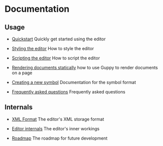 # Documentation

## Usage

* [Quickstart](quickstart.html)
  Quickly get started using the editor

* [Styling the editor](style.html)
  How to style the editor

* [Scripting the editor](script.html)
  How to script the editor

* [Rendering documents statically](render.html)
  how to use Guppy to render documents on a page

* [Creating a new symbol](symbols.html)
  Documentation for the symbol format

* [Frequently asked questions](faq.html)
  Frequently asked questions

## Internals

* [XML Format](format.html)
  The editor's XML storage format

* [Editor internals](internals.html)
  The editor's inner workings

* [Roadmap](roadmap.html)
  The roadmap for future development
